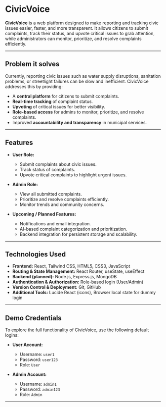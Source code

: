 # CivicVoice

**CivicVoice** is a web platform designed to make reporting and tracking civic issues easier, faster, and more transparent. It allows citizens to submit complaints, track their status, and upvote critical issues to grab attention, while administrators can monitor, prioritize, and resolve complaints efficiently.

---

## **Problem it solves**

Currently, reporting civic issues such as water supply disruptions, sanitation problems, or streetlight failures can be slow and inefficient. CivicVoice addresses this by providing:

- A **central platform** for citizens to submit complaints.
- **Real-time tracking** of complaint status.
- **Upvoting** of critical issues for better visibility.
- **Role-based access** for admins to monitor, prioritize, and resolve complaints.
- Improved **accountability and transparency** in municipal services.

---

## **Features**

- **User Role:**  
  - Submit complaints about civic issues.  
  - Track status of complaints.  
  - Upvote critical complaints to highlight urgent issues.

- **Admin Role:**  
  - View all submitted complaints.  
  - Prioritize and resolve complaints efficiently.  
  - Monitor trends and community concerns.

- **Upcoming / Planned Features:**  
  - Notifications and email integration.  
  - AI-based complaint categorization and prioritization.  
  - Backend integration for persistent storage and scalability.

---

## **Technologies Used**

- **Frontend:** React, Tailwind CSS, HTML5, CSS3, JavaScript  
- **Routing & State Management:** React Router, useState, useEffect  
- **Backend (planned):** Node.js, Express.js, MongoDB  
- **Authentication & Authorization:** Role-based login (User/Admin)  
- **Version Control & Deployment:** Git, GitHub  
- **Additional Tools:** Lucide React (icons), Browser local state for dummy login  

---

## Demo Credentials

To explore the full functionality of CivicVoice, use the following default logins:

- **User Account:**  
  - Username: `user1`  
  - Password: `user123`  
  - Role: `User`

- **Admin Account:**  
  - Username: `admin1`  
  - Password: `admin123`  
  - Role: `Admin`
---
